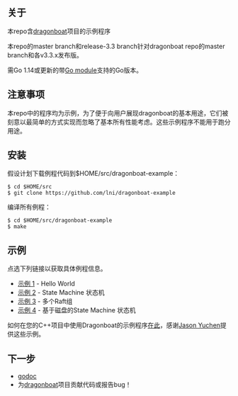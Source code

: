 ## 关于 ##
本repo含[dragonboat](http://github.com/lni/dragonboat)项目的示例程序

本repo的master branch和release-3.3 branch针对dragonboat repo的master branch和各v3.3.x发布版。

需Go 1.14或更新的带[Go module](https://github.com/golang/go/wiki/Modules)支持的Go版本。

## 注意事项 ##
本repo中的程序均为示例，为了便于向用户展现dragonboat的基本用途，它们被刻意以最简单的方式实现而忽略了基本所有性能考虑。这些示例程序不能用于跑分用途。

## 安装 ##
假设计划下载例程代码到$HOME/src/dragonboat-example：
```
$ cd $HOME/src
$ git clone https://github.com/lni/dragonboat-example
```
编译所有例程：
```
$ cd $HOME/src/dragonboat-example
$ make
```

## 示例 ##

点选下列链接以获取具体例程信息。

* [示例 1](helloworld) - Hello World
* [示例 2](helloworld/README.DS.md) - State Machine 状态机
* [示例 3](multigroup/README.CHS.md) - 多个Raft组
* [示例 4](ondisk/README.CHS.md) - 基于磁盘的State Machine 状态机

如何在您的C++项目中使用Dragonboat的示例程序[在此](https://github.com/JasonYuchen/dragonboat-cpp-example)，感谢[Jason Yuchen](https://github.com/JasonYuchen)提供这些示例。

## 下一步 ##
* [godoc](https://godoc.org/github.com/lni/dragonboat)
* 为[dragonboat](http://github.com/lni/dragonboat)项目贡献代码或报告bug！
